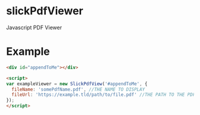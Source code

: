 # slickPdfViewer
Javascript PDF Viewer

# Example

```html
<div id="appendToMe"></div>

<script>
var exampleViewer = new SlickPdfView('#appendToMe', {
  fileName: 'somePdfName.pdf', //THE NAME TO DISPLAY
  fileUrl: 'https://example.tld/path/to/file.pdf' //THE PATH TO THE PDF (CAN BE A FULL URL OR A RELATIVE PATH)
});
</script>
```

